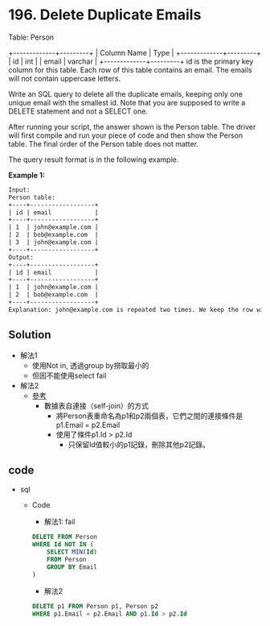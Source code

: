 # 196. Delete Duplicate Emails

Table: Person

+-------------+---------+
| Column Name | Type    |
+-------------+---------+
| id          | int     |
| email       | varchar |
+-------------+---------+
id is the primary key column for this table.
Each row of this table contains an email. The emails will not contain uppercase letters.
 

Write an SQL query to delete all the duplicate emails, keeping only one unique email with the smallest id. Note that you are supposed to write a DELETE statement and not a SELECT one.

After running your script, the answer shown is the Person table. The driver will first compile and run your piece of code and then show the Person table. The final order of the Person table does not matter.

The query result format is in the following example.

**Example 1:**

```txt
Input: 
Person table:
+----+------------------+
| id | email            |
+----+------------------+
| 1  | john@example.com |
| 2  | bob@example.com  |
| 3  | john@example.com |
+----+------------------+
Output: 
+----+------------------+
| id | email            |
+----+------------------+
| 1  | john@example.com |
| 2  | bob@example.com  |
+----+------------------+
Explanation: john@example.com is repeated two times. We keep the row with the smallest Id = 1.
```

## Solution

- 解法1
  - 使用Not in, 透過group by撈取最小的
  - 但因不能使用select fail
- 解法2
  - [參考](https://leetcode.com/problems/delete-duplicate-emails/solutions/3142892/explanation-of-official-solution/?orderBy=hot)
    - 數據表自連接（self-join）的方式
      - 將Person表重命名為p1和p2兩個表，它們之間的連接條件是p1.Email = p2.Email
      - 使用了條件p1.Id > p2.Id
        - 只保留Id值較小的p1記錄，刪除其他p2記錄。

## code

- sql

  - Code
    - 解法1: fail

    ```sql
    DELETE FROM Person
    WHERE Id NOT IN (
        SELECT MIN(Id)
        FROM Person
        GROUP BY Email
    )
    ```

    - 解法2

    ```sql
    DELETE p1 FROM Person p1, Person p2
    WHERE p1.Email = p2.Email AND p1.Id > p2.Id
    ```